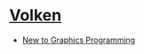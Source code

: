 [Volken](https://www.vulkan.org/)
==
- [New to Graphics Programming](https://www.vulkan.org/learn#new-to-graphics-programming)
